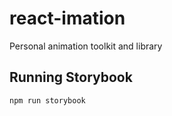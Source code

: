 # react-imation  

Personal animation toolkit and library  

## Running Storybook
`npm run storybook`